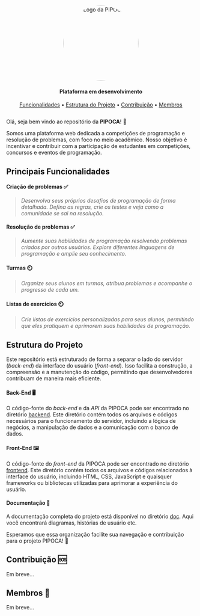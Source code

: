 <section align="center" style="margin-bottom: 2em">
    <img style="border-radius: 50%;" src="https://cdn-icons-png.flaticon.com/512/1522/1522352.png" width="200px;" alt="Logo da PIPOCA"/>
  <h4>Plataforma em desenvolvimento</h4>
  <div>
    <a href="#principais-funcionalidades">Funcionalidades</a> •
    <a href="#estrutura-do-projeto">Estrutura do Projeto</a>  •
    <a href="#contribuicao">Contribuição</a> •
    <a href="#membros">Membros</a> 
  </div>
</section>

Olá, seja bem vindo ao repositório da **PIPOCA**! 🍿

Somos uma plataforma web dedicada a competições de programação e resolução de problemas, com foco no meio acadêmico. Nosso objetivo é incentivar e contribuir com a participação de estudantes em competições, concursos e eventos de programação.

## Principais Funcionalidades

#### Criação de problemas ✅

> _Desenvolva seus próprios desafios de programação de forma detalhada. Defina as regras, crie os testes e veja como a comunidade se sai na resolução._

#### Resolução de problemas ✅

> _Aumente suas habilidades de programação resolvendo problemas criados por outros usuários. Explore diferentes linguagens de programação e amplie seu conhecimento._

#### Turmas ⏲️

> _Organize seus alunos em turmas, atribua problemas e acompanhe o progresso de cada um._

#### Listas de exercícios ⏲️

> _Crie listas de exercícios personalizadas para seus alunos, permitindo que eles pratiquem e aprimorem suas habilidades de programação._

## Estrutura do Projeto

Este repositório está estruturado de forma a separar o lado do servidor (_back-end_) da interface do usuário (_front-end_). Isso facilita a construção, a compreensão e a manutenção do código, permitindo que desenvolvedores contribuam de maneira mais eficiente.

#### Back-End 🖥️

O código-fonte do _back-end_ e da _API_ da PIPOCA pode ser encontrado no diretório [backend](./backend/). Este diretório contém todos os arquivos e códigos necessários para o funcionamento do servidor, incluindo a lógica de negócios, a manipulação de dados e a comunicação com o banco de dados.

#### Front-End 🖼️

O código-fonte do _front-end_ da PIPOCA pode ser encontrado no diretório [frontend](./frontend/). Este diretório contém todos os arquivos e códigos relacionados à interface do usuário, incluindo HTML, CSS, JavaScript e quaisquer frameworks ou bibliotecas utilizadas para aprimorar a experiência do usuário.

#### Documentação 📜

A documentação completa do projeto está disponível no diretório [doc](./doc/). Aqui você encontrará diagramas, histórias de usuário etc.

Esperamos que essa organização facilite sua navegação e contribuição para o projeto PIPOCA! 🚀

## Contribuição 🆘

Em breve...

## Membros 👥

Em breve...

